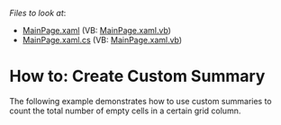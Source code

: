 <!-- default file list -->
*Files to look at*:

* [MainPage.xaml](./CS/CustomSummary/MainPage.xaml) (VB: [MainPage.xaml.vb](./VB/CustomSummary/MainPage.xaml.vb))
* [MainPage.xaml.cs](./CS/CustomSummary/MainPage.xaml.cs) (VB: [MainPage.xaml.vb](./VB/CustomSummary/MainPage.xaml.vb))
<!-- default file list end -->
# How to: Create Custom Summary


<p>The following example demonstrates how to use custom summaries to count the total number of empty cells in a certain grid column.</p>

<br/>


